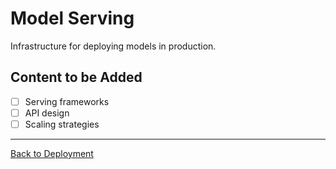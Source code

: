 # Model Serving

Infrastructure for deploying models in production.

## Content to be Added
- [ ] Serving frameworks
- [ ] API design
- [ ] Scaling strategies

---

[Back to Deployment](../README.md)
